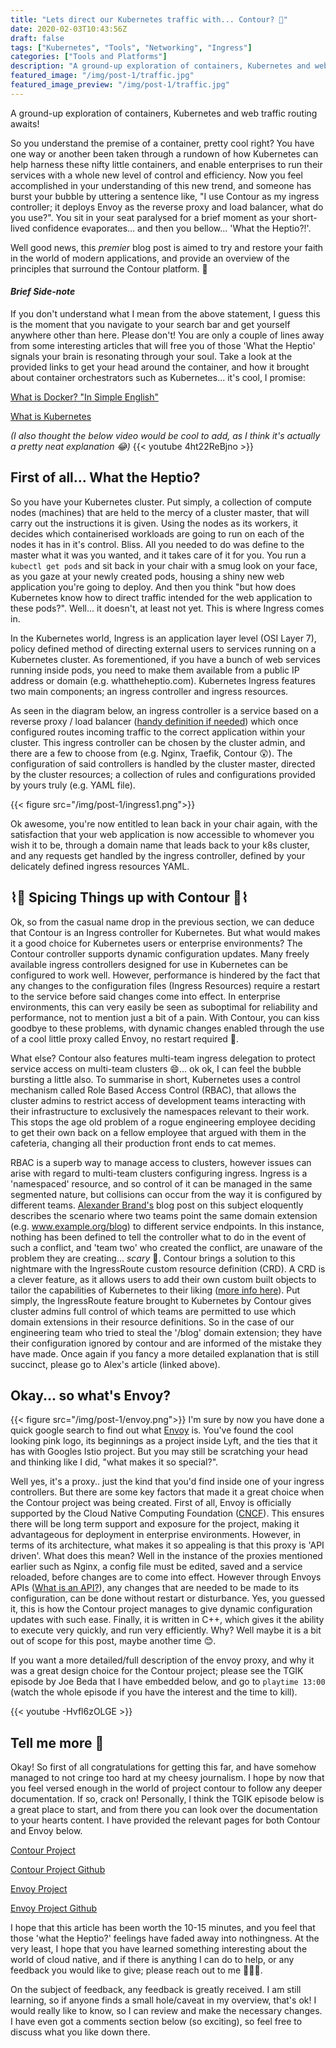 ```yaml
---
title: "Lets direct our Kubernetes traffic with... Contour? 🚦"
date: 2020-02-03T10:43:56Z
draft: false
tags: ["Kubernetes", "Tools", "Networking", "Ingress"]
categories: ["Tools and Platforms"]
description: "A ground-up exploration of containers, Kubernetes and web traffic routing awaits!"
featured_image: "/img/post-1/traffic.jpg"
featured_image_preview: "/img/post-1/traffic.jpg"
---
```

A ground-up exploration of containers, Kubernetes and web traffic routing awaits!
<!--more-->
So you understand the premise of a container, pretty cool right? You have one way or another been taken through a rundown of how Kubernetes can help harness these nifty little containers, and enable enterprises to run their services with a whole new level of control and efficiency. Now you feel accomplished in your understanding of this new trend, and someone has burst your bubble by uttering a sentence like, "I use Contour as my ingress controller; it deploys Envoy as the reverse proxy and load balancer, what do you use?". You sit in your seat paralysed for a brief moment as your short-lived confidence evaporates... and then you bellow... 'What the Heptio?!'.

Well good news, this *premier* blog post is aimed to try and restore your faith in the world of modern applications, and provide an overview of the principles that surround the Contour platform. 👏



#### *Brief Side-note*

If you don't understand what I mean from the above statement, I guess this is the moment that you navigate to your search bar and get yourself anywhere other than here. Please don't! You are only a couple of lines away from some interesting articles that will free you of those 'What the Heptio' signals your brain is resonating through your soul. Take a look at the provided links to get your head around the container, and how it brought about container orchestrators such as Kubernetes... it's cool, I promise:

[What is Docker? "In Simple English"](https://blog.usejournal.com/what-is-docker-in-simple-english-a24e8136b90b)

[What is Kubernetes](https://kubernetes.io/docs/concepts/overview/what-is-kubernetes/)

_(I also thought the below video would be cool to add, as I think it's actually a pretty neat explanation 😂)_
{{< youtube 4ht22ReBjno >}}
&nbsp;
## **First of all... What the Heptio?**
So you have your Kubernetes cluster. Put simply, a collection of compute nodes (machines) that are held to the mercy of a cluster master, that will carry out the instructions it is given. Using the nodes as its workers, it decides which containerised workloads are going to run on each of the nodes it has in it's control. Bliss. All you needed to do was define to the master what it was you wanted, and it takes care of it for you. You run a ```kubectl get pods``` and sit back in your chair with a smug look on your face, as you gaze at your newly created pods, housing a shiny new web application you're going to deploy. And then you think "but how does Kubernetes know how to direct traffic intended for the web application to these pods?". Well... it doesn't, at least not yet. This is where Ingress comes in.

In the Kubernetes world, Ingress is an application layer level (OSI Layer 7), policy defined method of directing external users to services running on a Kubernetes cluster. As forementioned, if you have a bunch of web services running inside pods, you need to make them available from a public IP address or domain (e.g. whattheheptio.com). Kubernetes Ingress features two main components; an ingress controller and ingress resources.

As seen in the diagram below, an ingress controller is a service based on a reverse proxy / load balancer ([handy definition if needed](https://www.nginx.com/resources/glossary/reverse-proxy-vs-load-balancer/)) which once configured routes incoming traffic to the correct application within your cluster. This ingress controller can be chosen by the cluster admin, and there are a few to choose from (e.g. Nginx, Traefik, Contour 😲). The configuration of said controllers is handled by the cluster master, directed by the cluster resources; a collection of rules and configurations provided by yours truly (e.g. YAML file).

{{< figure src="/img/post-1/ingress1.png">}}

Ok awesome, you're now entitled to lean back in your chair again, with the satisfaction that your web application is now accessible to whomever you wish it to be, through a domain name that leads back to your k8s cluster, and any requests get handled by the ingress controller, defined by your delicately defined ingress resources YAML.

## ⌇🔵 Spicing Things up with Contour 🔵⌇

Ok, so from the casual name drop in the previous section, we can deduce that Contour is an Ingress controller for Kubernetes. But what would makes it a good choice for Kubernetes users or enterprise environments? The Contour controller supports dynamic configuration updates. Many freely available ingress controllers designed for use in Kubernetes can be configured to work well. However, performance is hindered by the fact that any changes to the configuration files (Ingress Resources) require a restart to the service before said changes come into effect. In enterprise environments, this can very easily be seen as suboptimal for reliability and performance, not to mention just a bit of a pain. With Contour, you can kiss goodbye to these problems, with dynamic changes enabled through the use of a cool little proxy called Envoy, no restart required 🥳.

What else? Contour also features multi-team ingress delegation to protect service access on multi-team clusters 😄... ok ok, I can feel the bubble bursting a little also. To summarise in short, Kubernetes uses a control mechanism called Role Based Access Control (RBAC), that allows the cluster admins to restrict access of development teams interacting with their infrastructure to exclusively the namespaces relevant to their work. This stops the age old problem of a rogue engineering employee deciding to get their own back on a fellow employee that argued with them in the cafeteria, changing all their production front ends to cat memes.

RBAC is a superb way to manage access to clusters, however issues can arise with regard to multi-team clusters configuring ingress. Ingress is a 'namespaced' resource, and so control of it can be managed in the same segmented nature, but collisions can occur from the way it is configured by different teams. [Alexander Brand's](https://blog.heptio.com/improving-the-multi-team-kubernetes-ingress-experience-with-heptio-contour-0-6-55ae0c0cadef) blog post on this subject eloquently describes the scenario where two teams point the same domain extension (e.g. www.example.org/blog) to different service endpoints. In this instance, nothing has been defined to tell the controller what to do in the event of such a conflict, and 'team two' who created the conflict, are unaware of the problem they are creating... *scary* 👻. Contour brings a solution to this nightmare with the IngressRoute custom resource definition (CRD). A CRD is a clever feature, as it allows users to add their own custom built objects to tailor the capabilities of Kubernetes to their liking ([more info here](https://medium.com/velotio-perspectives/extending-kubernetes-apis-with-custom-resource-definitions-crds-139c99ed3477)). Put simply, the IngressRoute feature brought to Kubernetes by Contour gives cluster admins full control of which teams are permitted to use which domain extensions in their resource definitions. So in the case of our engineering team who tried to steal the '/blog' domain extension; they have their configuration ignored by contour and are informed of the mistake they have made. Once again if you fancy a more detailed explanation that is still succinct, please go to Alex's article (linked above).


## Okay... so what's Envoy?
{{< figure src="/img/post-1/envoy.png">}}
I'm sure by now you have done a quick google search to find out what [Envoy](https://www.envoyproxy.io/) is. You've found the cool looking pink logo, its beginnings as a project inside Lyft, and the ties that it has with Googles Istio project. But you may still be scratching your head and thinking like I did, "what makes it so special?".

Well yes, it's a proxy.. just the kind that you'd find inside one of your ingress controllers. But there are some key factors that made it a great choice when the Contour project was being created. First of all, Envoy is officially supported by the Cloud Native Computing Foundation ([CNCF](https://www.cncf.io/cncf-envoy-project-journey/#)). This ensures there will be long term support and exposure for the project, making it advantageous for deployment in enterprise environments. However, in terms of its architecture, what makes it so appealing is that this proxy is 'API driven'. What does this mean? Well in the instance of the proxies mentioned earlier such as Nginx, a config file must be edited, saved and a service reloaded, before changes are to come into effect. However through Envoys APIs ([What is an API?](https://www.youtube.com/watch?v=s7wmiS2mSXY)), any changes that are needed to be made to its configuration, can be done without restart or disturbance. Yes, you guessed it, this is how the Contour project manages to give dynamic configuration updates with such ease. Finally, it is written in C++, which gives it the ability to execute very quickly, and run very efficiently. Why? Well maybe it is a bit out of scope for this post, maybe another time 😊.

If you want a more detailed/full description of the envoy proxy, and why it was a great design choice for the Contour project; please see the TGIK episode by Joe Beda that I have embedded below, and go to ```playtime 13:00``` (watch the whole episode if you have the interest and the time to kill).

{{< youtube -Hvfl6zOLGE >}}

## Tell me more 🙏
Okay! So first of all congratulations for getting this far, and have somehow managed to not cringe too hard at my cheesy journalism. I hope by now that you feel versed enough in the world of project contour to follow any deeper documentation. If so, crack on! Personally, I think the TGIK episode below is a great place to start, and from there you can look over the documentation to your hearts content. I have provided the relevant pages for both Contour and Envoy below.

[Contour Project](https://projectcontour.io/)

[Contour Project Github](https://github.com/projectcontour/contour)

[Envoy Project](https://www.envoyproxy.io/)

[Envoy Project Github](https://github.com/envoyproxy/envoy)

I hope that this article has been worth the 10-15 minutes, and you feel that those 'what the Heptio?' feelings have faded away into nothingness. At the very least, I hope that you have learned something interesting about the world of cloud native, and if there is anything I can do to help, or any feedback you would like to give; please reach out to me 🙋🏻‍♂️.

On the subject of feedback, any feedback is greatly received. I am still learning, so if anyone finds a small hole/caveat in my overview, that's ok! I would really like to know, so I can review and make the necessary changes. I have even got a comments section below (so exciting), so feel free to discuss what you like down there.
